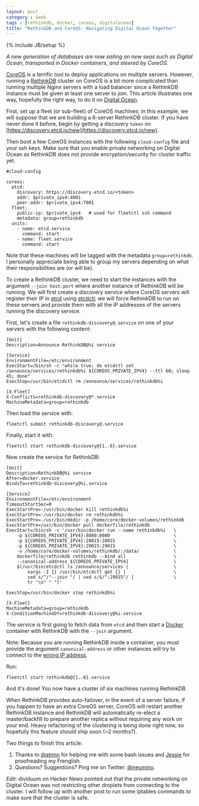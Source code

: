 ```yaml
---
layout: post
category : Geek
tags : [rethinkdb, docker, coreos, digitalocean]
title: "RethinkDB and CoreOS: Navigating Digital Ocean Together"
---
```

{% include JB/setup %}

_A new generation of databases are now sailing on new seas such as Digital Ocean,
transported in Docker containers, and steered by CoreOS._


[CoreOS](https://coreos.com) is a terrific tool to deploy applications on multiple
servers. However, running a [RethinkDB](http://rethinkdb.com) cluster on CoreOS is a bit more
complicated than running multiple Nginx servers with a load balancer since a RethinkDB
instance must be given at least one server to join. This article illustrates one way,
hopefully the right way, to do it on [Digital Ocean](https://digitalocean.com).


First, set up a fleet (or sub-fleet) of CoreOS machines; in this example, we will
suppose that we are building a 6-server RethinkDB cluster. If you have never done it
before, begin by getting a discovery `token` on
[https://discovery.etcd.io/new](https://discovery.etcd.io/new).

Then boot a few CoreOS instances with the following `cloud-config` file and your
ssh keys. Make sure that you enable private networking on Digital Ocean as RethinkDB
does not provide encryption/security for cluster traffic yet.

```
#cloud-config

coreos:
  etcd:
    discovery: https://discovery.etcd.io/<token>
    addr: $private_ipv4:4001
    peer-addr: $private_ipv4:7001
  fleet:
    public-ip: $private_ipv4   # used for fleetctl ssh command
    metadata: group=rethinkdb
  units:
    - name: etcd.service
      command: start
    - name: fleet.service
      command: start
```

Note that these machines will be tagged with the metadata `group=rethinkdb`. I
personally appreciate being able to group my servers depending on
what their responsibilities are (or will be).

To create a RethinkDB cluster, we need to start the instances with the argument
`--join host:port` where another instance of RethinkDB will be running.
We will first create a discovery service where CoreOS servers will register their
IP in [etcd](https://coreos.com/using-coreos/etcd/) using
[etcdctl](https://coreos.com/docs/etcdctl/); we will force RethinkDB to run
on these servers and provide them with all the IP addresses of the servers running the
discovery service.


First, let's create a file `rethinkdb-discovery@.service` on one of your servers with the
following content:

```
[Unit]
Description=Announce RethinkDB@%i service

[Service]
EnvironmentFile=/etc/environment
ExecStart=/bin/sh -c "while true; do etcdctl set /announce/services/rethinkdb%i ${COREOS_PRIVATE_IPV4} --ttl 60; sleep 45; done"
ExecStop=/usr/bin/etcdctl rm /announce/services/rethinkdb%i

[X-Fleet]
X-Conflicts=rethinkdb-discovery@*.service
MachineMetadata=group=rethinkdb
```

Then load the service with:

```
fleetctl submit rethinkdb-discovery@.service
```

Finally, start it with:

```
fleetctl start rethinkdb-discovery@{1..6}.service
```

Now create the service for RethinkDB:

```
[Unit]
Description=RethinkDB@%i service
After=docker.service
BindsTo=rethinkdb-discovery@%i.service

[Service]
EnvironmentFile=/etc/environment
TimeoutStartSec=0
ExecStartPre=-/usr/bin/docker kill rethinkdb%i
ExecStartPre=-/usr/bin/docker rm rethinkdb%i
ExecStartPre=-/usr/bin/mkdir -p /home/core/docker-volumes/rethinkdb
ExecStartPre=/usr/bin/docker pull dockerfile/rethinkdb
ExecStart=/bin/sh -c '/usr/bin/docker run --name rethinkdb%i   \
    -p ${COREOS_PRIVATE_IPV4}:8080:8080                        \
    -p ${COREOS_PRIVATE_IPV4}:28015:28015                      \
    -p ${COREOS_PRIVATE_IPV4}:29015:29015                      \
    -v /home/core/docker-volumes/rethinkdb/:/data/             \
    dockerfile/rethinkdb rethinkdb --bind all                  \
    --canonical-address ${COREOS_PRIVATE_IPV4}                 \
    $(/usr/bin/etcdctl ls /announce/services |                 \
        xargs -I {} /usr/bin/etcdctl get {} |                  \
        sed s/^/"--join "/ | sed s/$/":29015"/ |               \
        tr "\n" " ")'

ExecStop=/usr/bin/docker stop rethinkdb%i

[X-Fleet]
MachineMetadata=group=rethinkdb
X-ConditionMachineOf=rethinkdb-discovery@%i.service
```

The service is first going to fetch data from `etcd` and then start a
[Docker](https://docker.com) container with RethinkDB with the `--join` argument.

Note: Because you are running RethinkDB inside a container, you must provide
the argument `canonical-address` or other instances will try to connect to the
[wrong IP address](https://github.com/rethinkdb/rethinkdb/issues/486).


Run:

```
fleetctl start rethinkdb@{1..6}.service
```

And it's done! You now have a cluster of six machines running RethinkDB.

When RethinkDB provides auto-failover, in the event of a server failure, if you happen to have
an extra CoreOS server, CoreOS will restart another RethinkDB instance and RethinkDB will
automatically re-elect a master/backfill to prepare another
replica without requiring any work on your end.
Heavy refactoring of the clustering is being done right now, so hopefully
this feature should ship soon (~2 months?).

Two things to finish this article:

1. Thanks to [@atnnn](https://github.com/atnnn) for helping me with some bash issues
and [Jessie](https://twitter.com/jessskuo) for proofreading my Frenglish.
2. Questions? Suggestions? Ping me on Twitter: [@neumino](https://twitter.com/neumino).

_Edit_: dividuum on Hacker News pointed out that the private networking on Digital Ocean
was not restricting other droplets from connecting to the cluster. I will follow up
with another post to run some iptables commands to make sure that the cluster is safe.
